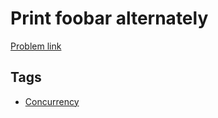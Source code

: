 # Print foobar alternately

[Problem link](https://leetcode.com/problems/print-foobar-alternately)

## Tags

* [Concurrency](/README.md#Concurrency)
